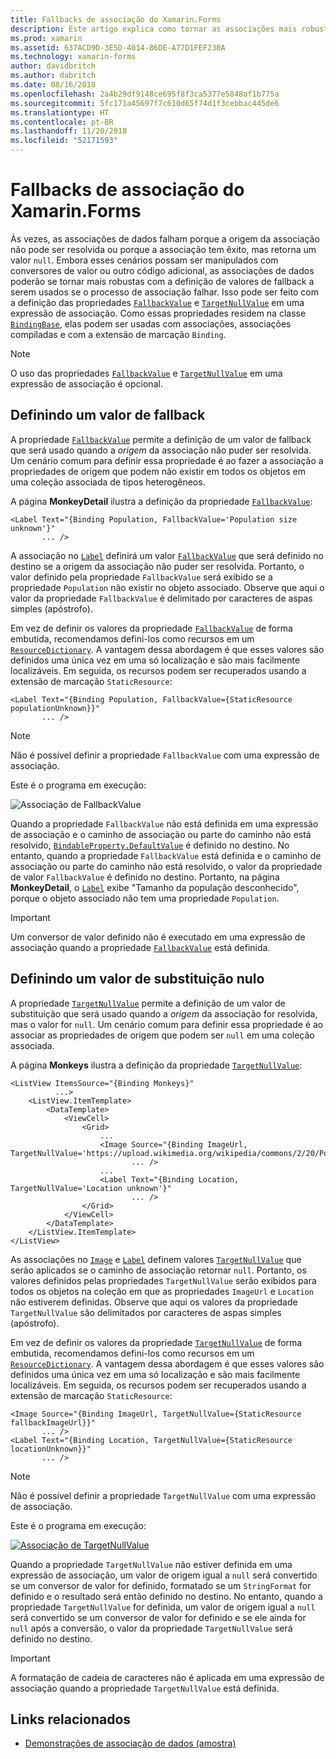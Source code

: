 ```yaml
---
title: Fallbacks de associação do Xamarin.Forms
description: Este artigo explica como tornar as associações mais robustas definindo valores de fallback que serão usados se a associação falhar.
ms.prod: xamarin
ms.assetid: 637ACD9D-3E5D-4014-86DE-A77D1FEF238A
ms.technology: xamarin-forms
author: davidbritch
ms.author: dabritch
ms.date: 08/16/2018
ms.openlocfilehash: 2a4b29df9148ce695f8f3ca5377e5848af1b775a
ms.sourcegitcommit: 5fc171a45697f7c610d65f74d1f3cebbac445de6
ms.translationtype: HT
ms.contentlocale: pt-BR
ms.lasthandoff: 11/20/2018
ms.locfileid: "52171593"
---
```

# <a name="xamarinforms-binding-fallbacks"></a>Fallbacks de associação do Xamarin.Forms

Às vezes, as associações de dados falham porque a origem da associação não pode ser resolvida ou porque a associação tem êxito, mas retorna um valor `null`. Embora esses cenários possam ser manipulados com conversores de valor ou outro código adicional, as associações de dados poderão se tornar mais robustas com a definição de valores de fallback a serem usados se o processo de associação falhar. Isso pode ser feito com a definição das propriedades [`FallbackValue`](xref:Xamarin.Forms.BindingBase.FallbackValue) e [`TargetNullValue`](xref:Xamarin.Forms.BindingBase.TargetNullValue) em uma expressão de associação. Como essas propriedades residem na classe [`BindingBase`](xref:Xamarin.Forms.BindingBase), elas podem ser usadas com associações, associações compiladas e com a extensão de marcação `Binding`.

> [!NOTE]
> O uso das propriedades [`FallbackValue`](xref:Xamarin.Forms.BindingBase.FallbackValue) e [`TargetNullValue`](xref:Xamarin.Forms.BindingBase.TargetNullValue) em uma expressão de associação é opcional.

## <a name="defining-a-fallback-value"></a>Definindo um valor de fallback

A propriedade [`FallbackValue`](xref:Xamarin.Forms.BindingBase.FallbackValue) permite a definição de um valor de fallback que será usado quando a *origem* da associação não puder ser resolvida. Um cenário comum para definir essa propriedade é ao fazer a associação a propriedades de origem que podem não existir em todos os objetos em uma coleção associada de tipos heterogêneos.

A página **MonkeyDetail** ilustra a definição da propriedade [`FallbackValue`](xref:Xamarin.Forms.BindingBase.FallbackValue):

```xaml
<Label Text="{Binding Population, FallbackValue='Population size unknown'}"
       ... />   
```

A associação no [`Label`](xref:Xamarin.Forms.Label) definirá um valor [`FallbackValue`](xref:Xamarin.Forms.BindingBase.FallbackValue) que será definido no destino se a origem da associação não puder ser resolvida. Portanto, o valor definido pela propriedade `FallbackValue` será exibido se a propriedade `Population` não existir no objeto associado. Observe que aqui o valor da propriedade `FallbackValue` é delimitado por caracteres de aspas simples (apóstrofo).

Em vez de definir os valores da propriedade [`FallbackValue`](xref:Xamarin.Forms.BindingBase.FallbackValue) de forma embutida, recomendamos defini-los como recursos em um [`ResourceDictionary`](xref:Xamarin.Forms.ResourceDictionary). A vantagem dessa abordagem é que esses valores são definidos uma única vez em uma só localização e são mais facilmente localizáveis. Em seguida, os recursos podem ser recuperados usando a extensão de marcação `StaticResource`:

```xaml
<Label Text="{Binding Population, FallbackValue={StaticResource populationUnknown}}"
       ... />  
```

> [!NOTE]
> Não é possível definir a propriedade `FallbackValue` com uma expressão de associação.

Este é o programa em execução:

![Associação de FallbackValue](binding-fallbacks-images/bindingunavailable-detail-cropped.png "Associação de FallbackValue")

Quando a propriedade `FallbackValue` não está definida em uma expressão de associação e o caminho de associação ou parte do caminho não está resolvido, [`BindableProperty.DefaultValue`](xref:Xamarin.Forms.BindableProperty.DefaultValue) é definido no destino. No entanto, quando a propriedade `FallbackValue` está definida e o caminho de associação ou parte do caminho não está resolvido, o valor da propriedade de valor `FallbackValue` é definido no destino. Portanto, na página **MonkeyDetail**, o [`Label`](xref:Xamarin.Forms.Label) exibe "Tamanho da população desconhecido", porque o objeto associado não tem uma propriedade `Population`.

> [!IMPORTANT]
> Um conversor de valor definido não é executado em uma expressão de associação quando a propriedade [`FallbackValue`](xref:Xamarin.Forms.BindingBase.FallbackValue) está definida.

## <a name="defining-a-null-replacement-value"></a>Definindo um valor de substituição nulo

A propriedade [`TargetNullValue`](xref:Xamarin.Forms.BindingBase.TargetNullValue) permite a definição de um valor de substituição que será usado quando a *origem* da associação for resolvida, mas o valor for `null`. Um cenário comum para definir essa propriedade é ao associar as propriedades de origem que podem ser `null` em uma coleção associada.

A página **Monkeys** ilustra a definição da propriedade [`TargetNullValue`](xref:Xamarin.Forms.BindingBase.TargetNullValue):

```xaml
<ListView ItemsSource="{Binding Monkeys}"
          ...>
    <ListView.ItemTemplate>
        <DataTemplate>
            <ViewCell>
                <Grid>
                    ...
                    <Image Source="{Binding ImageUrl, TargetNullValue='https://upload.wikimedia.org/wikipedia/commons/2/20/Point_d_interrogation.jpg'}"
                           ... />
                    ...
                    <Label Text="{Binding Location, TargetNullValue='Location unknown'}"
                           ... />
                </Grid>
            </ViewCell>
        </DataTemplate>
    </ListView.ItemTemplate>
</ListView>
```

As associações no [`Image`](xref:Xamarin.Forms.Image) e [`Label`](xref:Xamarin.Forms.Label) definem valores [`TargetNullValue`](xref:Xamarin.Forms.BindingBase.TargetNullValue) que serão aplicados se o caminho de associação retornar `null`. Portanto, os valores definidos pelas propriedades `TargetNullValue` serão exibidos para todos os objetos na coleção em que as propriedades `ImageUrl` e `Location` não estiverem definidas. Observe que aqui os valores da propriedade `TargetNullValue` são delimitados por caracteres de aspas simples (apóstrofo).

Em vez de definir os valores da propriedade [`TargetNullValue`](xref:Xamarin.Forms.BindingBase.TargetNullValue) de forma embutida, recomendamos defini-los como recursos em um [`ResourceDictionary`](xref:Xamarin.Forms.ResourceDictionary). A vantagem dessa abordagem é que esses valores são definidos uma única vez em uma só localização e são mais facilmente localizáveis. Em seguida, os recursos podem ser recuperados usando a extensão de marcação `StaticResource`:

```xaml
<Image Source="{Binding ImageUrl, TargetNullValue={StaticResource fallbackImageUrl}}"
       ... />
<Label Text="{Binding Location, TargetNullValue={StaticResource locationUnknown}}"
       ... />
```

> [!NOTE]
> Não é possível definir a propriedade `TargetNullValue` com uma expressão de associação.

Este é o programa em execução:

[![Associação de TargetNullValue](binding-fallbacks-images/bindingunavailable-small.png "Associação de TargetNullValue")](binding-fallbacks-images/bindingunavailable-large.png#lightbox "Associação de TargetNullValue")

Quando a propriedade `TargetNullValue` não estiver definida em uma expressão de associação, um valor de origem igual a `null` será convertido se um conversor de valor for definido, formatado se um `StringFormat` for definido e o resultado será então definido no destino. No entanto, quando a propriedade `TargetNullValue` for definida, um valor de origem igual a `null` será convertido se um conversor de valor for definido e se ele ainda for `null` após a conversão, o valor da propriedade `TargetNullValue` será definido no destino.

> [!IMPORTANT]
> A formatação de cadeia de caracteres não é aplicada em uma expressão de associação quando a propriedade `TargetNullValue` está definida.

## <a name="related-links"></a>Links relacionados

- [Demonstrações de associação de dados (amostra)](https://developer.xamarin.com/samples/xamarin-forms/DataBindingDemos/)
